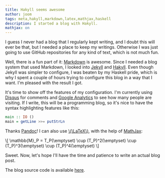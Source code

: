 ```yaml
---
title: Hakyll seems awesome
author: joom
tags: meta,hakyll,markdown,latex,mathjax,haskell
description: I started a blog with Hakyll.
mathjax: on
---
```


I guess I never had a blog that I regularly kept writing, and I doubt this will
ever be that, but I needed a place to keep my writings. Otherwise I was just
going to use GitHub repositories for any kind of text, which is not much fun.

Well, there is a fun part of it: [Markdown](http://en.wikipedia.org/wiki/Markdown)
is awesome. Since I needed a blog
system that used Markdown, I looked into [Jekyll](http://jekyllrb.com/)
and [Hakyll](http://jaspervdj.be/hakyll/). Even though
Jekyll was simpler to configure, I was beaten by my Haskell pride,
which is why I spent a couple of hours trying to configure this blog
in a way that I want. I'm pleased with the result I got.

It's time to show off the features of my configuration. I'm currently
using [Disqus](http://disqus.com) for comments and
[Google Analytics](http://google.com/analytics) to see how many people
are visiting. If I write, this will be a programming blog, so it's nice to have
the syntax highlighting features like this:

```haskell
main :: IO ()
main = getLine >>= putStrLn
```

Thanks [Pandoc](http://johnmacfarlane.net/pandoc/)!
I can also use [\\(\\LaTeX\\)](http://www.latex-project.org/),
with the help of [MathJax](http://www.mathjax.org/):

\\[ \\mathbb{M}_P = T_P(\\emptyset) \\cup (T_P)^2(\\emptyset) \\cup (T_P)^3(\\emptyset) \\cup (T_P)^4(\\emptyset) \\]

Sweet. Now, let's hope I'll have the time and patience to write an actual blog post.

The blog source code is available [here](http://github.com/cattheory/blog).
